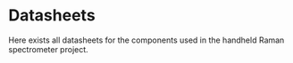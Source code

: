 # Datasheets
Here exists all datasheets for the components used in the handheld Raman spectrometer project.